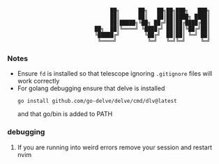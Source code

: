 ```
                                 ██╗      ██╗   ██╗██╗███╗   ███╗
                                 ██║      ██║   ██║██║████╗ ████║
                                 ██║█████╗╚██╗ ██╔╝██║██╔████╔██║
                            ██╗  ██║╚════╝ ╚████╔╝ ██║██║╚██╔╝██║
                            ╚█████╔╝        ╚██╔╝  ██║██║ ╚═╝ ██║
                             ╚════╝          ╚═╝   ╚═╝╚═╝     ╚═╝

```

### Notes
* Ensure `fd` is installed so that telescope ignoring `.gitignore` files will work correctly
* For golang debugging ensure that delve is installed 
    ```
    go install github.com/go-delve/delve/cmd/dlv@latest
    ```
    and that go/bin is added to PATH

### debugging
1. If you are running into weird errors remove your session and restart nvim

